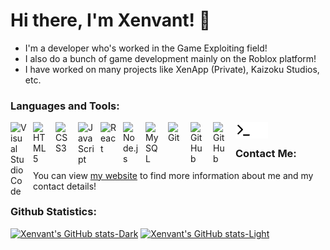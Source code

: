 # Hi there, I'm Xenvant! 👋 

- I'm a developer who's worked in the Game Exploiting field!
- I also do a bunch of game development mainly on the Roblox platform!
- I have worked on many projects like XenApp (Private), Kaizoku Studios, etc.

### Languages and Tools:

[<img align="left" alt="Visual Studio Code" width="26px" src="https://cdn.jsdelivr.net/gh/devicons/devicon/icons/vscode/vscode-original.svg" style="padding-right:10px;" />][website]
[<img align="left" alt="HTML5" width="26px" src="https://cdn.jsdelivr.net/gh/devicons/devicon/icons/html5/html5-original.svg" style="padding-right:10px;" />][website]
[<img align="left" alt="CSS3" width="26px" src="https://cdn.jsdelivr.net/gh/devicons/devicon/icons/css3/css3-original.svg" style="padding-right:10px;" />][website]
[<img align="left" alt="JavaScript" width="26px" src="https://cdn.jsdelivr.net/gh/devicons/devicon/icons/javascript/javascript-original.svg" style="padding-right:10px;" />][website]
[<img align="left" alt="React" width="26px" src="https://cdn.jsdelivr.net/gh/devicons/devicon/icons/react/react-original.svg" style="padding-right:10px;" />][website]
[<img align="left" alt="Node.js" width="26px" src="https://cdn.jsdelivr.net/gh/devicons/devicon/icons/nodejs/nodejs-original.svg" style="padding-right:10px;" />][website]
[<img align="left" alt="MySQL" width="26px" src="https://cdn.jsdelivr.net/gh/devicons/devicon/icons/mysql/mysql-original.svg" style="padding-right:10px;" />][website]
[<img align="left" alt="Git" width="26px" src="https://cdn.jsdelivr.net/gh/devicons/devicon/icons/git/git-original.svg" style="padding-right:10px;" />][website]
[<img align="left" alt="GitHub" width="26px" src="https://user-images.githubusercontent.com/3369400/139447912-e0f43f33-6d9f-45f8-be46-2df5bbc91289.png" style="padding-right:10px;" />](https://xenvant.dev#gh-dark-mode-only)
[<img align="left" alt="GitHub" width="26px" src="https://user-images.githubusercontent.com/3369400/139448065-39a229ba-4b06-434b-bc67-616e2ed80c8f.png" style="padding-right:10px;" />](https://xenvant.dev#gh-light-mode-only)
[<img align="left" alt="Terminal" width="26px" src="./img/terminal-light.svg" />](https://xenvant.dev#gh-light-mode-only)
[<img align="left" alt="Terminal" width="26px" src="./img/terminal-dark.svg" />](https://xenvant.dev#gh-dark-mode-only)

<br />

### Contact Me:
You can view [my website](https://xenvant.dev/) to find more information about me and my contact details!

### Github Statistics:

[![Xenvant's GitHub stats-Dark](https://github-readme-stats.vercel.app/api?username=Xenvant&show_icons=true&theme=dark#gh-dark-mode-only)](https://xenvant.dev#gh-dark-mode-only)
[![Xenvant's GitHub stats-Light](https://github-readme-stats.vercel.app/api?username=Xenvant&show_icons=true&theme=default#gh-light-mode-only)](https://xenvant.dev#gh-light-mode-only)

[website]: https://xenvant.dev/

